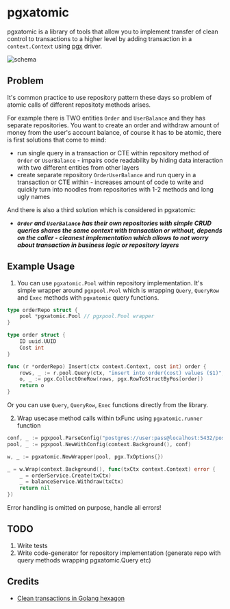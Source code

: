 # pgxatomic

pgxatomic is a library of tools that allow you to implement transfer of clean control to transactions to a higher level by adding transaction in a `context.Context` using [pgx](https://github.com/jackc/pgx) driver.

![schema](https://i.imgur.com/RpsfuBb.jpg)

## Problem
It's common practice to use repository pattern these days so problem of atomic calls of different repositoty methods arises.

For example there is TWO entities `Order` and `UserBalance` and they has separate repositories. You want to create an order and withdraw amount of money from the user's account balance, of course it has to be atomic, there is first solutions that come to mind:
- run single query in a transaction or CTE within repository method of `Order` or `UserBalance` - impairs code readability by hiding data interaction with two different entities from other layers 
- create separate repository `OrderUserBalance` and run query in a transaction or CTE within - increases amount of code to write and quickly turn into noodles from repositories with 1-2 methods and long ugly names

And there is also a third solution which is considered in pgxatomic:
- ***`Order` and `UserBalance` has their own repositories with simple CRUD queries shares the same context with transaction or without, depends on the caller - cleanest implementation which allows to not worry about transaction in business logic or repository layers***

## Example Usage
1. You can use `pgxatomic.Pool` within repository implementation. It's simple wrapper around `pgxpool.Pool` which
is wrapping `Query`, `QueryRow` and `Exec` methods with `pgxatomic` query functions.
```go
type orderRepo struct {
    pool *pgxatomic.Pool // pgxpool.Pool wrapper
}

type order struct {
    ID uuid.UUID
    Cost int
}

func (r *orderRepo) Insert(ctx context.Context, cost int) order {
    rows, _ := r.pool.Query(ctx, "insert into order(cost) values ($1)", cost)
    o, _ := pgx.CollectOneRow(rows, pgx.RowToStructByPos[order])
    return o
}
```

Or you can use `Query`, `QueryRow`, `Exec` functions directly from the library.

2. Wrap usecase method calls within txFunc using `pgxatomic.runner` function
```go
conf, _ := pgxpool.ParseConfig("postgres://user:pass@localhost:5432/postgres")
pool, _ := pgxpool.NewWithConfig(context.Background(), conf)

w, _ := pgxatomic.NewWrapper(pool, pgx.TxOptions{})

_ = w.Wrap(context.Background(), func(txCtx context.Context) error {
    _ = orderService.Create(txCtx)
    _ = balanceService.Withdraw(txCtx)
    return nil
})
```

Error handling is omitted on purpose, handle all errors!

## TODO
1. Write tests
2. Write code-generator for repository implementation (generate repo with query methods wrapping pgxatomic.Query etc)

## Credits
- [Clean transactions in Golang hexagon](https://www.kaznacheev.me/posts/en/clean-transactions-in-hexagon)
